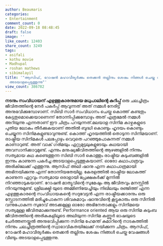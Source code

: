 ```yaml
---
author: Beaumaris
categories:
- Entertainment
comment_count: 0
date: 2022-09-18 08:48:45
draft: false
image: ''
like_count: 12403
share_count: 3249
tags:
- asifali
- kothu movie
- Madhupal
- roshan mathews
- sibimalayil
title: '"ആസിഫ്, റോഷൻ മഹാവീര്യർക്കും തെക്കൻ തല്ലിനും ശേഷം നിങ്ങൾ ചെയ്ത വേഷങ്ങൾ വീണ്ടും
  അടയാളപ്പെടുത്തുന്നു"'
view_count: 386782
---
```


**നടനും സംവിധായന് എഴുത്തുകാരനുമായ മധുപാലിന്റെ കുറിപ്പ്** ഒരു ചലച്ചിത്രം ജീവിതത്തിന്റെ നേർ പകർപ്പ് ആവുന്നത് അത് നമ്മൾ നേരിട്ട് അനുഭവിക്കുമ്പോഴാണ്. സിബി സാർ സംവിധാനം ചെയ്ത കൊത്ത് കണ്ടതും കേട്ടതുമൊക്കെയാണെന്ന് തോന്നിപ്പിക്കുമ്പോഴും അത് എത്രമേൽ നമ്മൾ അറിയുന്നു എന്നതാണ് ഈ ചിത്രം പറയുന്നത്.മലയാള സിനിമ കാഴ്ചകളുടെ പുതിയ ലോകം തീർക്കുകയാണ് അതിൽ ബുദ്ധി കൊണ്ടും ഹൃദയം കൊണ്ടും ചെയ്യുന്ന സിനിമകളുണ്ടാവുന്നുണ്ട്. കൊത്ത് ഹൃദയത്തിൽ തൊടുന്ന സിനിമയാണ്. രാഷ്ട്രീയ സിനിമകൾ പലപ്പോഴും വെറുതെ പറഞ്ഞുപോകുന്നത് നമ്മൾ കാണാറുണ്ട്. അത് വാക് ഗരിമയും ഏറ്റുമുട്ടലുകളുടേയും കഥയായി അവസാനിക്കാറുമുണ്ട്. എന്നും മനുഷ്യജീവിതത്തിന്റെ ആഴങ്ങളിൽ നിന്നും സത്യമായ കഥ കണ്ടെത്തുന്ന സിബി സാർ കൊത്തും രാഷ്ട്രീയ കുടുംബങ്ങളിൽ ഇന്നും കാണുന്ന പകർച്ച അടയാളപ്പെടുത്തുകയാണ്. ഓരോ കഥാപാത്രവും അരികിലേക്ക് എത്തുന്നു. ആസിഫ് അലി ഷാനു എന്ന കഥാപാത്രമായി അഭിനയിക്കുന്നു എന്ന് തോന്നിയതേയില്ല. കേരളത്തിൽ രാഷ്ട്രീയ ലോകത്ത് കാണുന്ന ഏറ്റവും സത്യമായ ഒരാളായി പ്രേക്ഷകർക്ക്‌ മുന്നിൽ നിറഞ്ഞാടുകയാണ്. റോഷൻ മാത്യുവിന്റെ സുമേഷും ആ ജീവിതവും മനസ്സിൽ നിറയുന്നുമുണ്ട്. ശ്രീലക്ഷ്മി യുടെ അമ്മിണിയേച്ചിയും നിഖിലയും രഞ്ജിത്ത് എന്ന എഴുത്തുകാരന്റെ സംവിധായകന്റെ സദുവേട്ടൻ എന്ന രാഷ്ട്രീയക്കാരനും ഒരു സ്ഫോടനത്തിൽ മരിച്ചുപോകുന്ന ശിവകുമാറും ഷാനുവിന്റെ കൂട്ടുകാരും ഒരു സീനിൽ വന്നുപോകുന്ന സുദേവ് അടക്കമുള്ള ഓരോ അഭിനേതാക്കളും സിനിമയെ സത്യമുള്ള ജീവിതമാക്കുന്നുണ്ട്. Performance oriented ആയ ഒരു സിനിമ കുടുംബ ജീവിതത്തിന്റെ അരികുകളിലൂടെ അലിയുന്ന സിനിമ കണ്ണൂർ ഭാഷയുടെ ചേർത്തണയ്ക്കൽ അനുഭവിപ്പിക്കുന്ന സിനിമ ഹേമന്ത് കുമാറിന്റെ നാടകത്തിൽ നിന്നും ചലച്ചിത്രത്തിന്റെ സ്വാഭാവികതയിലേക്ക് നയിക്കുന്ന ചിത്രം. ആസിഫ്, റോഷൻ മഹാവീര്യർക്കും തെക്കൻ തല്ലിനും ശേഷം നിങ്ങൾ ചെയ്ത വേഷങ്ങൾ വീണ്ടും അടയാളപ്പെടുത്തുന്നു.